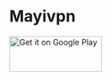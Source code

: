 # Mayivpn
<a href="https://play.google.com/store/apps/details?id=com.mayi.xiaoyi">
<img alt="Get it on Google Play" src="https://play.google.com/intl/en_us/badges/images/generic/en_badge_web_generic.png" width="165" height="64" />
</a>
